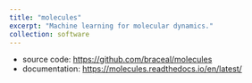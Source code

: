 ```yaml
---
title: "molecules"
excerpt: "Machine learning for molecular dynamics."
collection: software
---
```


- source code: <https://github.com/braceal/molecules>
- documentation: <https://molecules.readthedocs.io/en/latest/>
